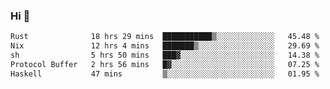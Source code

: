### Hi 👋

<!--START_SECTION:waka-->

```txt
Rust              18 hrs 29 mins  ███████████▒░░░░░░░░░░░░░   45.48 %
Nix               12 hrs 4 mins   ███████▒░░░░░░░░░░░░░░░░░   29.69 %
sh                5 hrs 50 mins   ███▓░░░░░░░░░░░░░░░░░░░░░   14.38 %
Protocol Buffer   2 hrs 56 mins   █▓░░░░░░░░░░░░░░░░░░░░░░░   07.25 %
Haskell           47 mins         ▒░░░░░░░░░░░░░░░░░░░░░░░░   01.95 %
```

<!--END_SECTION:waka-->
